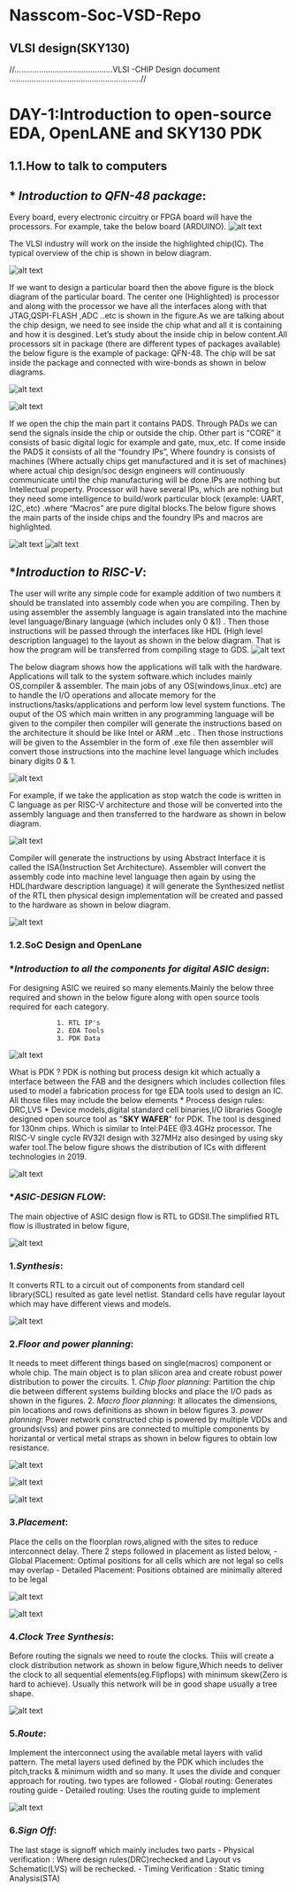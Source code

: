# Nasscom-Soc-VSD-Repo
## VLSI design(SKY130)
//............................................VLSI -CHIP Design document ...........................................................//

# DAY-1:Introduction to open-source  EDA, OpenLANE and SKY130 PDK

## 1.1.How to talk to computers
   
## * _Introduction to QFN-48 package_:

Every board, every electronic circuitry or FPGA board will have the processors. For example, take the below board (ARDUINO).
![alt text](https://github.com/shaikrajeena/Nasscom-Soc-VSD-Repo/assets/163321148/5429022c-1cbb-4229-aa4c-047b023275cd)

The VLSI industry will work on the inside the highlighted chip(IC). The typical overview of the chip is shown in below diagram.

![alt text](https://github.com/shaikrajeena/Nasscom-Soc-VSD-Repo/assets/163321148/7d4b2be7-9e2f-4846-8485-66cf54d3f154)


If we want to design a particular board then the above figure is the block diagram of the particular board. The center one (Highlighted) is processor and along with the processor we have all the interfaces along with that JTAG,QSPI-FLASH ,ADC ..etc is shown in the figure.As we are talking about the chip design, we need to see inside the chip what and all it is containing and how it is desgined. Let’s study about the inside chip in below content.All processors sit in package (there are different types of packages available) the below figure is the example of package: QFN-48. The chip will be sat inside the package and connected with wire-bonds as shown in below diagrams.

![alt text](https://github.com/shaikrajeena/Nasscom-Soc-VSD-Repo/assets/163321148/46f7959c-ac96-4a31-b29d-8dbf6d248b99)

![alt text](https://github.com/shaikrajeena/Nasscom-Soc-VSD-Repo/assets/163321148/cc9cda51-a355-4d4f-8d76-bede40fe7fe7)


If we open the chip the main part it contains PADS. Through PADs we can send the signals inside the chip or outside the chip. Other part is “CORE” it consists of basic digital logic for example and gate, mux,.etc. If come inside the PADS it consists of all the “foundry IPs”, Where foundry is consists of machines (Where actually chips get manufactured and it is set of machines) where actual chip design/soc design engineers will continuously communicate until the chip manufacturing will be done.IPs are nothing but Intellectual property. Processor will have several IPs, which are nothing but they need some intelligence to build/work particular block (example: UART, I2C,.etc) .where “Macros” are pure digital blocks.The below figure shows the main parts of the inside chips and the foundry IPs and macros are highlighted.

![alt text](https://github.com/shaikrajeena/Nasscom-Soc-VSD-Repo/assets/163321148/0ad96f39-e745-49ad-99f7-0c79b027f770)
![alt text](https://github.com/shaikrajeena/Nasscom-Soc-VSD-Repo/assets/163321148/a71c472c-64bc-4958-8f42-1ecf0cccf267)

 ## *_Introduction to RISC-V_:
The user will write any simple code for example addition of two numbers it should be translated into assembly code when you are compiling. Then by using assembler the assembly language is again translated into the machine level language/Binary language (which includes only 0 &1) . Then those instructions will be passed through the interfaces like HDL (High level description language) to the layout as shown in the below diagram. That is how the program will be transferred from compiling stage to  GDS.
![alt text](https://github.com/shaikrajeena/Nasscom-Soc-VSD-Repo/assets/163321148/d6d344de-fda1-4b44-8b96-f9e44a06e662)

The below diagram shows how the applications will talk with the hardware. Applications will talk to the system software.which includes mainly OS,compiler & assembler. The main jobs of any OS(windows,linux..etc) are to handle the I/O operations and allocate memory for the instructions/tasks/applications and perform low level system functions. The ouput of the OS which main written in any programming language will be given to the compiler then compiler will generate the instructions based on the architecture it should be like Intel or ARM ..etc . Then those instructions will be given to the Assembler in the form of .exe file then assembler will convert those instructions into the machine level language which includes binary digits 0 & 1.

![alt text](https://github.com/shaikrajeena/Nasscom-Soc-VSD-Repo/assets/163321148/1bf80f15-8843-4cb3-8589-fe6cf15a3b07)

For example, if we take the application as stop watch the code is written in C language as per RISC-V architecture and those will be converted into the assembly language and then transferred to the hardware as shown in below diagram.

![alt text](https://github.com/shaikrajeena/Nasscom-Soc-VSD-Repo/assets/163321148/4ffafb77-64ba-46be-8854-deed8ecc2b3c)

Compiler will generate the instructions by using Abstract Interface it is called the ISA(Instruction Set Architecture). Assembler will convert the assembly code into machine level language then again by using the HDL(hardware description language) it will generate the Synthesized netlist of the RTL then physical design implementation will be created and passed to the hardware as shown in below diagram.

![alt text](https://github.com/shaikrajeena/Nasscom-Soc-VSD-Repo/assets/163321148/fcac5af1-0dbc-4bbe-aa66-4a5a1e00a4fb)


###    1.2.SoC Design and OpenLane

### *_Introduction to all the components for digital ASIC design_:
 For designing ASIC we reuired so many elements.Mainly the below three required and shown in the below figure along with open source tools required for each category.
 
                1. RTL IP's 
                2. EDA Tools
                3. PDK Data

![alt text](https://github.com/shaikrajeena/Nasscom-Soc-VSD-Repo/assets/163321148/7da86cfd-294d-41f3-9074-36ca42807706)

What is PDK ? PDK is nothing but process design kit which actually a interface between the FAB and the designers
which includes collection files used to model a fabrication process for tge EDA tools used to design an IC. All those files may include the below elements
         * Process design rules: DRC,LVS
         * Device models,digital standard cell binaries,I/O libraries
   Google designed open source tool as "__SKY WAFER__" for PDK. The tool is desgined for 130nm chips. Which is similar to Intel:P4EE @3.4GHz processor.
   The RISC-V single cycle RV32I design with 327MHz also desinged by using sky wafer tool.The below figure shows the distribution of ICs with different technologies in 2019.
  
   ![alt text](https://github.com/shaikrajeena/Nasscom-Soc-VSD-Repo/assets/163321148/1d383ac9-90a1-4fc1-83c1-f5fa8eecb3b8)

### *_ASIC-DESIGN FLOW_:

The main objective of ASIC design flow is RTL to GDSII.The simplified RTL flow is illustrated in below figure,

![alt text](https://github.com/shaikrajeena/Nasscom-Soc-VSD-Repo/assets/163321148/488fb0db-6780-40c7-9d25-67086d1d5fd4)

###  1._Synthesis_:
It converts RTL to a circuit out of components from standard cell library(SCL) resulted as gate level netlist. Standard cells have regular layout which may have different views and models.

 ![alt text](https://github.com/shaikrajeena/Nasscom-Soc-VSD-Repo/assets/163321148/8478723d-6a3d-48c9-a204-5e835d29933a)

 ### 2._Floor and power planning_:
 It needs to meet different things based on single(macros) component or whole chip. The main object is to plan silicon area and create robust power distribution to power the circuits. 
          1. _Chip floor planning_: Partition the chip die between different systems building blocks and place the I/O pads as shown in the figures.
          2. _Macro floor planning_: It allocates the dimensions, pin locations and rows definitions as shown in below figures
          3. _power planning_: Power network constructed chip is powered by multiple VDDs and grounds(vss) and power pins are connected to multiple components by horizantal or vertical metal straps as shown in below figures to obtain low resistance.

![alt text](https://github.com/shaikrajeena/Nasscom-Soc-VSD-Repo/assets/163321148/ddc2920d-93d5-449f-ade0-33bb85a8aecf)


![alt text](https://github.com/shaikrajeena/Nasscom-Soc-VSD-Repo/assets/163321148/1d3a2f75-f76a-43fd-9aea-6579dffdacb3)

![alt text](https://github.com/shaikrajeena/Nasscom-Soc-VSD-Repo/assets/163321148/df0b7c6a-a68e-47c6-9c62-b0b50a480ce6)


### 3._Placement_:

Place the cells on the floorplan rows,aligned with the sites to reduce interconnect delay. There 2 steps followed in placement as listed below,
            - Global Placement: Optimal positions for all cells which are not legal so cells may overlap
            - Detailed Placement: Positions obtained are minimally altered to be legal

![alt text](https://github.com/shaikrajeena/Nasscom-Soc-VSD-Repo/assets/163321148/1706fe9f-6a39-4bc6-8e97-54c0708b8eb0)

![alt text](https://github.com/shaikrajeena/Nasscom-Soc-VSD-Repo/assets/163321148/64f03cb7-81be-4ccf-af21-d8dd65fdad9c)

 ### 4._Clock Tree Synthesis_:

 Before routing the signals we need to route the clocks. Thiis will create a clock distribution network as shown in below figure,Which needs to deliver the clock to all sequential elements(eg.Flipflops) with minimum skew(Zero is hard to achieve). Usually this network will be in good shape usually a tree shape.

 ![alt text](https://github.com/shaikrajeena/Nasscom-Soc-VSD-Repo/assets/163321148/96a0fbc2-f811-4346-b7bd-8f085791be36)

 ### 5._Route_:

Implement the interconnect using the available metal layers  with valid pattern. The metal layers used defined by the PDK which includes the pitch,tracks & minimum width and so many. It uses the divide and conquer approach for routing. two types are followed
         - Global routing: Generates routing guide
         - Detailed routing: Uses the routing guide to implement

![alt text](https://github.com/shaikrajeena/Nasscom-Soc-VSD-Repo/assets/163321148/4247324a-a748-4892-acf8-492eef184fbf)

### 6._Sign Off_:

The last stage is signoff which mainly includes two parts 
      - Physical verification : Where design rules(DRC)rechecked and Layout vs Schematic(LVS) will be rechecked.
      - Timing Verification : Static timing Analysis(STA)


   







